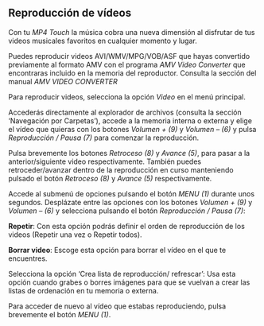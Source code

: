 ## Reproducción de vídeos

Con tu *MP4 Touch* la música cobra una nueva dimensión al disfrutar de tus videos musicales favoritos en cualquier momento y lugar.

Puedes reproducir videos AVI/WMV/MPG/VOB/ASF que hayas convertido previamente al formato AMV con el programa *AMV Video Converter* que encontraras incluido en la memoria del reproductor. Consulta la sección del manual *AMV VIDEO CONVERTER*

Para reproducir videos, selecciona la opción *Video* en el menú principal. 

Accederás directamente al explorador de archivos (consulta la sección ‘Navegación por Carpetas’), accede a la memoria interna o externa y elige el vídeo que quieras con los botones *Volumen + (9)* y *Volumen – (6)* y pulsa *Reproducción / Pausa (7)* para comenzar la reproducción.

Pulsa brevemente los botones *Retroceso (8)* y *Avance (5)*, para pasar a la anterior/siguiente video respectivamente. También puedes retroceder/avanzar dentro de la reproducción en curso manteniendo pulsado el botón *Retroceso (8)* y *Avance (5)* respectivamente.

Accede al submenú de opciones pulsando el botón *MENU (1)* durante unos segundos. Desplázate entre las opciones con los botones *Volumen + (9)* y *Volumen – (6)* y selecciona pulsando el botón *Reproducción / Pausa (7)*:

**Repetir**: Con esta opción podrás definir el orden de reproducción de los videos (Repetir una vez o Repetir todos).

**Borrar video**: Escoge esta opción para borrar el vídeo en el que te encuentres.

Selecciona la opción ‘Crea lista de reproducción/ refrescar’: Usa esta opción cuando grabes o borres imágenes para que se vuelvan a crear las listas de ordenación en tu memoria o externa.

Para acceder de nuevo al vídeo que estabas reproduciendo, pulsa brevemente el botón *MENU (1)*.
